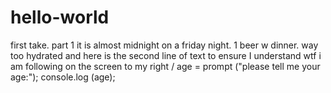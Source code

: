 # hello-world
first take. part 1
it is almost midnight on a friday night. 1 beer w dinner. way too hydrated 
and here is the second line of text to ensure I understand wtf i am following on the screen to my right
/ age = prompt ("please tell me your age:");
console.log (age);


